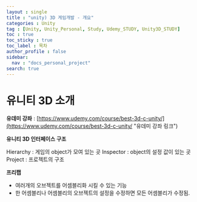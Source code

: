 ```yaml
---
layout : single
title : "unity) 3D 게임개발 - 개요"
categories : Unity
tag : [Unity, Unity_Personal, Study, Udemy_STUDY, Unity3D_STUDY]
toc : true
toc_sticky : true
toc_label : 목차
author_profile : false
sidebar:
  nav : "docs_personal_project"
search: true
---
```

# 유니티 3D 소개

**유데미 강좌** : [https://www.udemy.com/course/best-3d-c-unity/](https://www.udemy.com/course/best-3d-c-unity/ "유데미 강좌 링크")

**유니티 3D 인터페이스 구조**

Hierarchy : 게임의 object가 모여 있는 곳
Inspector : object의 설정 값이 있는 곳
Project : 프로젝트의 구조

**프리팹**

- 여러개의 오브젝트를 어셈블리화 시킬 수 있는 기능
- 한 어셈블리나 어셈블리의 오브젝트의 설정을 수정하면 모든 어셈블리가 수정됨.
